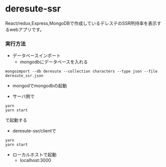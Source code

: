 # deresute-ssr

React/redux,Express,MongoDBで作成しているデレステのSSR所持率を表示するwebアプリです。

### 実行方法  
* データベースインポート
	* mongodbにデータベースを入れる
	
```
mongoimport --db deresute --collection characters --type json --file deresute_ssr.json
```

* mongodでmongodbの起動

* サーバ側で
```
yarn
yarn start
```
で起動する

* deresute-ssr/clientで
```
yarn
yarn start
```

* ローカルホストで起動
	* localhost:3000
